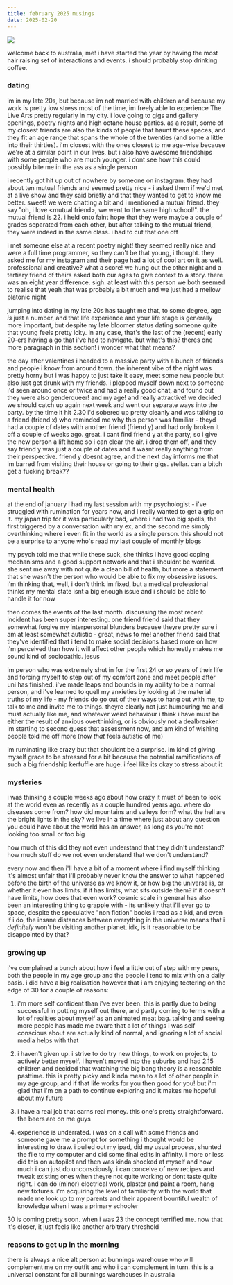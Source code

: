 ```yaml
---
title: february 2025 musings
date: 2025-02-20
---
```


![](/_assets/img/blog/whataweek.jpg)

welcome back to australia, me! i have started the year by having the most hair raising set of interactions and events. i should probably stop drinking coffee.

### dating
im in my late 20s, but because im not married with children and because my work is pretty low stress most of the time, im freely able to experience The Live Arts pretty regularly in my city. i love going to gigs and gallery openings, poetry nights and high octane house parties. as a result, some of my closest friends are also the kinds of people that haunt these spaces, and they fit an age range that spans the whole of the twenties (and some a little into their thirties). i'm closest with the ones closest to me age-wise because we're at a similar point in our lives, but i also have awesome friendships with some people who are much younger. i dont see how this could possibly bite me in the ass as a single person

i recently got hit up out of nowhere by someone on instagram. they had about ten mutual friends and seemed pretty nice - i asked them if we'd met at a live show and they said briefly and that they wanted to get to know me better. sweet! we were chatting a bit and i mentioned a mutual friend. they say "oh, i love \<mutual friend\>, we went to the same high school!". the mutual friend is 22. i held onto faint hope that they were maybe a couple of grades separated from each other, but after talking to the mutual friend, they were indeed in the same class. i had to cut that one off

i met someone else at a recent poetry night! they seemed really nice and were a full time programmer, so they can't be that young, i thought. they asked me for my instagram and their page had a lot of cool art on it as well. professional and creative? what a score! we hung out the other night and a tertiary friend of theirs asked both our ages to give context to a story. there was an eight year difference. sigh. at least with this person we both seemed to realise that yeah that was probably a bit much and we just had a mellow platonic night

jumping into dating in my late 20s has taught me that, to some degree, age _is_ just a number, and that life experience and your life stage is generally more important, but despite my late bloomer status dating someone quite that young feels pretty icky. in any case, that's the last of the (recent) early 20-ers having a go that i've had to navigate. but what's this? theres one more paragraph in this section! i wonder what that means?

the day after valentines i headed to a massive party with a bunch of friends and people i know from around town. the inherent vibe of the night was pretty horny but i was happy to just take it easy, meet some new people but also just get drunk with my friends. i plopped myself down next to someone i'd seen around once or twice and had a really good chat, and found out they were also genderqueer! and my age! and really attractive! we decided we should catch up again next week and went our separate ways into the party. by the time it hit 2.30 i'd sobered up pretty cleanly and was talking to a friend (friend x) who reminded me why this person was familiar - theyd had a couple of dates with another friend (friend y) and had only broken it off a couple of weeks ago. great. i cant find friend y at the party, so i give the new person a lift home so i can clear the air. i drop them off, and they say friend y was just a couple of dates and it wasnt really anything from their perspective. friend y doesnt agree, and the next day informs me that im barred from visiting their house or going to their gigs. stellar. can a bitch get a fucking break??

### mental health
at the end of january i had my last session with my psychologist - i've struggled with rumination for years now, and i really wanted to get a grip on it. my japan trip for it was particularly bad, where i had two big spells, the first triggered by a conversation with my ex, and the second me simply overthinking where i even fit in the world as a single person. this should not be a surprise to anyone who's read my last couple of monthly blogs

my psych told me that while these suck, she thinks i have good coping mechanisms and a good support network and that i shouldnt be worried. she sent me away with not quite a clean bill of health, but more a statement that she wasn't the person who would be able to fix my obsessive issues. i'm thinking that, well, i don't think im fixed, but a medical professional thinks my mental state isnt a big enough issue and i should be able to handle it for now

then comes the events of the last month. discussing the most recent incident has been super interesting. one friend friend said that they somewhat forgive my interpersonal blunders because theyre pretty sure i am at least somewhat autistic - great, news to me! another friend said that they've identified that i tend to make social decisions based more on how i'm perceived than how it will affect other people which honestly makes me sound kind of sociopathic. jesus

im person who was extremely shut in for the first 24 or so years of their life and forcing myself to step out of my comfort zone and meet people after uni has finished. i've made leaps and bounds in my ability to be a normal person, and i've learned to quell my anxieties by looking at the material truths of my life - my friends do go out of their ways to hang out with me, to talk to me and invite me to things. theyre clearly not just humouring me and must actually like me, and whatever weird behaviour i think i have must be either the result of anxious overthinking, or is obviously not a dealbreaker. im starting to second guess that assessment now, and am kind of wishing people told me off more (now _that_ feels autistic of me)

im ruminating like crazy but that shouldnt be a surprise. im kind of giving myself grace to be stressed for a bit because the potential ramifications of such a big friendship kerfuffle are huge. i feel like its okay to stress about it

### mysteries
i was thinking a couple weeks ago about how crazy it must of been to look at the world even as recently as a couple hundred years ago. where do diseases come from? how did mountains and valleys form? what the hell are the bright lights in the sky? we live in a time where just about any question you could have about the world has an answer, as long as you're not looking too small or too big

how much of this did they not even understand that they didn't understand? how much stuff do we not even understand that we don't understand?

every now and then i'll have a bit of a moment where i find myself thinking it's almost unfair that i'll probably never know the answer to what happened before the birth of the universe as we know it, or how big the universe is, or whether it even has limits. if it has limits, what sits outside them? if it doesn't have limits, how does that even work? cosmic scale in general has also been an interesting thing to grapple with - its unlikely that i'll ever go to space, despite the speculative "non fiction" books i read as a kid, and even if i do, the insane distances between everything in the universe means that i _definitely_ won't be visiting another planet. idk, is it reasonable to be disappointed by that?

### growing up
i've complained a bunch about how i feel a little out of step with my peers, both the people in my age group and the people i tend to mix with on a daily basis. i did have a big realisation however that i am enjoying teetering on the edge of 30 for a couple of reasons:

1. i'm more self confident than i've ever been. this is partly due to being successful in putting myself out there, and partly coming to terms with a lot of realities about myself as an animated meat bag. talking and seeing more people has made me aware that a lot of things i was self conscious about are actually kind of normal, and ignoring a lot of social media helps with that

2. i haven't given up. i strive to do try new things, to work on projects, to actively better myself. i haven't moved into the suburbs and had 2.15 children and decided that watching the big bang theory is a reasonable pasttime. this is pretty picky and kinda mean to a lot of other people in my age group, and if that life works for you then good for you! but i'm glad that i'm on a path to continue exploring and it makes me hopeful about my future

3. i have a real job that earns real money. this one's pretty straightforward. the beers are on me guys

4. experience is underrated. i was on a call with some friends and someone gave me a prompt for something i thought would be interesting to draw. i pulled out my ipad, did my usual process, shunted the file to my computer and did some final edits in affinity. i more or less did this on autopilot and then was kinda shocked at myself and how much i can just do unconsciously. i can conceive of new recipes and tweak existing ones when theyre not quite working or dont taste quite right. i can do (minor) electrical work, plaster and paint a room, hang new fixtures. i'm acquiring the level of familiarity with the world that made me look up to my parents and their apparent bountiful wealth of knowledge when i was a primary schooler

30 is coming pretty soon. when i was 23 the concept terrified me. now that it's closer, it just feels like another arbitrary threshold

### reasons to get up in the morning
there is always a nice alt person at bunnings warehouse who will complement me on my outfit and who i can complement in turn. this is a universal constant for all bunnings warehouses in australia

